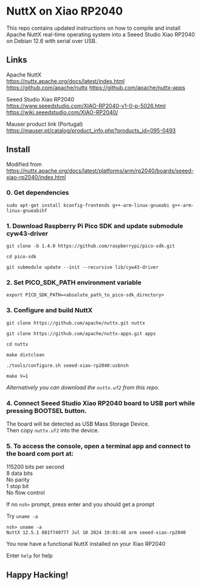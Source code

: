 # NuttX on Xiao RP2040

This repo contains updated instructions on how to compile and install      
Apache NuttX real-time operating system into a Seeed Studio Xiao RP2040       
on Debian 12.6 with serial over USB.       

## Links

Apache NuttX      
https://nuttx.apache.org/docs/latest/index.html       
https://github.com/apache/nuttx
https://github.com/apache/nuttx-apps

Seeed Studio Xiao RP2040       
https://www.seeedstudio.com/XIAO-RP2040-v1-0-p-5026.html      
https://wiki.seeedstudio.com/XIAO-RP2040/

Mauser product link (Portugal)      
https://mauser.pt/catalog/product_info.php?products_id=095-0493

## Install

Modified from https://nuttx.apache.org/docs/latest/platforms/arm/rp2040/boards/seeed-xiao-rp2040/index.html

### 0. Get dependencies
   
  `sudo apt-get install kconfig-frontends g++-arm-linux-gnueabi g++-arm-linux-gnueabihf`

### 1. Download Raspberry Pi Pico SDK and update submodule cyw43-driver

  `git clone -b 1.4.0 https://github.com/raspberrypi/pico-sdk.git`
  
  `cd pico-sdk`
  
  `git submodule update --init --recursive lib/cyw43-driver`

### 2. Set PICO_SDK_PATH environment variable

  `export PICO_SDK_PATH=<absolute_path_to_pico-sdk_directory>`

### 3. Configure and build NuttX

  `git clone https://github.com/apache/nuttx.git nuttx`
  
  `git clone https://github.com/apache/nuttx-apps.git apps`
  
  `cd nuttx`
  
  `make distclean`
  
  `./tools/configure.sh seeed-xiao-rp2040:usbnsh`
  
  `make V=1`

  _Alternatively you can download the `nuttx.uf2` from this repo._

### 4. Connect Seeed Studio Xiao RP2040 board to USB port while pressing BOOTSEL button.
   The board will be detected as USB Mass Storage Device.      
   Then copy `nuttx.uf2` into the device.

### 5. To access the console, open a terminal app and connect to the board com port at:      
   115200 bits per second      
   8 data bits      
   No parity      
   1 stop bit     
   No flow control      

   If no `nsh>` prompt, press enter and you should get a prompt

   Try `uname -a`

   ```
   nsh> uname -a
   NuttX 12.5.1 881f749777 Jul 10 2024 19:03:48 arm seeed-xiao-rp2040
   ```

  You now have a functional NuttX installed on your Xiao RP2040

  Enter `help` for help

  
  ## Happy Hacking!

